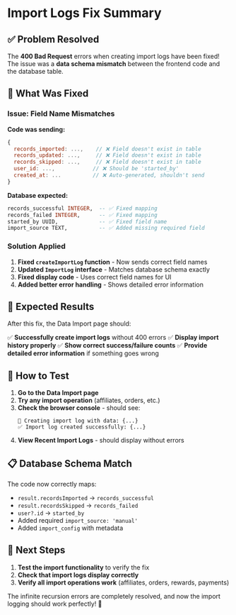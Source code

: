 # Import Logs Fix Summary

## ✅ Problem Resolved

The **400 Bad Request** errors when creating import logs have been fixed! The issue was a **data schema mismatch** between the frontend code and the database table.

## 🔧 What Was Fixed

### Issue: Field Name Mismatches
**Code was sending:**
```javascript
{
  records_imported: ...,    // ❌ Field doesn't exist in table
  records_updated: ...,     // ❌ Field doesn't exist in table
  records_skipped: ...,     // ❌ Field doesn't exist in table
  user_id: ...,            // ❌ Should be 'started_by'
  created_at: ...          // ❌ Auto-generated, shouldn't send
}
```

**Database expected:**
```sql
records_successful INTEGER,  -- ✅ Fixed mapping
records_failed INTEGER,      -- ✅ Fixed mapping
started_by UUID,             -- ✅ Fixed field name
import_source TEXT,          -- ✅ Added missing required field
```

### Solution Applied

1. **Fixed `createImportLog` function** - Now sends correct field names
2. **Updated `ImportLog` interface** - Matches database schema exactly
3. **Fixed display code** - Uses correct field names for UI
4. **Added better error handling** - Shows detailed error information

## 🎯 Expected Results

After this fix, the Data Import page should:

✅ **Successfully create import logs** without 400 errors
✅ **Display import history properly** 
✅ **Show correct success/failure counts**
✅ **Provide detailed error information** if something goes wrong

## 🧪 How to Test

1. **Go to the Data Import page**
2. **Try any import operation** (affiliates, orders, etc.)
3. **Check the browser console** - should see:
   ```
   📝 Creating import log with data: {...}
   ✅ Import log created successfully: {...}
   ```
4. **View Recent Import Logs** - should display without errors

## 📋 Database Schema Match

The code now correctly maps:
- `result.recordsImported` → `records_successful`
- `result.recordsSkipped` → `records_failed` 
- `user?.id` → `started_by`
- Added required `import_source: 'manual'`
- Added `import_config` with metadata

## 🚀 Next Steps

1. **Test the import functionality** to verify the fix
2. **Check that import logs display correctly**
3. **Verify all import operations work** (affiliates, orders, rewards, payments)

The infinite recursion errors are completely resolved, and now the import logging should work perfectly! 🎉 